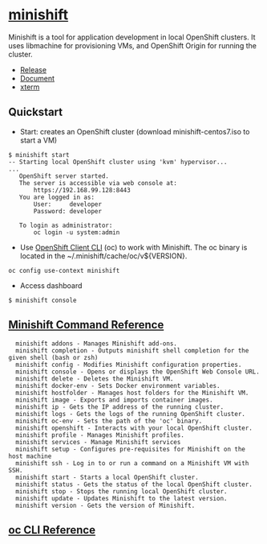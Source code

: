 # [minishift](https://github.com/minishift/minishift)
Minishift is a tool for application development in local OpenShift clusters. It uses libmachine for provisioning VMs, and OpenShift Origin for running the cluster.
- [Release](https://github.com/minishift/minishift/releases)
- [Document](https://docs.okd.io/latest/welcome/index.html)
- [xterm](https://github.com/xtermjs/xterm.js/releases)
## Quickstart
- Start: creates an OpenShift cluster (download minishift-centos7.iso to start a VM)
```
$ minishift start
-- Starting local OpenShift cluster using 'kvm' hypervisor...
...
   OpenShift server started.
   The server is accessible via web console at:
       https://192.168.99.128:8443
   You are logged in as:
       User:     developer
       Password: developer

   To login as administrator:
       oc login -u system:admin
```

- Use [OpenShift Client CLI](https://docs.okd.io/latest/minishift/openshift/openshift-client-binary.html) (oc) to work with Minishift.
The oc binary is located in the ~/.minishift/cache/oc/v${VERSION}.
```
oc config use-context minishift
```

- Access dashboard
```
$ minishift console
```

## [Minishift Command Reference](https://docs.okd.io/latest/minishift/command-ref/minishift.html)
```
  minishift addons - Manages Minishift add-ons.
  minishift completion - Outputs minishift shell completion for the given shell (bash or zsh)
  minishift config - Modifies Minishift configuration properties.
  minishift console - Opens or displays the OpenShift Web Console URL.
  minishift delete - Deletes the Minishift VM.
  minishift docker-env - Sets Docker environment variables.
  minishift hostfolder - Manages host folders for the Minishift VM.
  minishift image - Exports and imports container images.
  minishift ip - Gets the IP address of the running cluster.
  minishift logs - Gets the logs of the running OpenShift cluster.
  minishift oc-env - Sets the path of the 'oc' binary.
  minishift openshift - Interacts with your local OpenShift cluster.
  minishift profile - Manages Minishift profiles.
  minishift services - Manage Minishift services
  minishift setup - Configures pre-requisites for Minishift on the host machine
  minishift ssh - Log in to or run a command on a Minishift VM with SSH.
  minishift start - Starts a local OpenShift cluster.
  minishift status - Gets the status of the local OpenShift cluster.
  minishift stop - Stops the running local OpenShift cluster.
  minishift update - Updates Minishift to the latest version.
  minishift version - Gets the version of Minishift.
```

## [oc CLI Reference](https://docs.okd.io/latest/cli_reference/get_started_cli.html)
```
```
